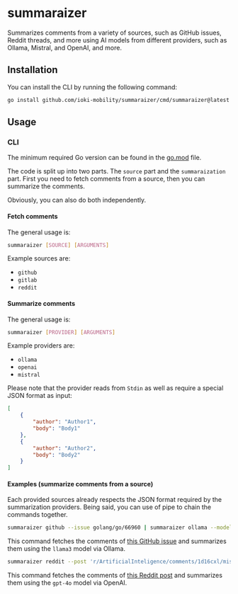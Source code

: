 # summaraizer

Summarizes comments from a variety of sources, such as GitHub issues, Reddit threads, and more 
using AI models from different providers, such as Ollama, Mistral, and OpenAI, and more.

## Installation

You can install the CLI by running the following command:
```bash
go install github.com/ioki-mobility/summaraizer/cmd/summaraizer@latest
```

## Usage

### CLI

The minimum required Go version can be found in the [go.mod](go.mod) file.

The code is split up into two parts.
The `source` part and the `summaraization` part.
First you need to fetch comments from a source, then you can summarize the comments.

Obviously, you can also do both independently.

#### Fetch comments

The general usage is:
```bash
summaraizer [SOURCE] [ARGUMENTS] 
```

Example sources are:
* `github`
* `gitlab`
* `reddit`

#### Summarize comments

The general usage is:
```bash
summaraizer [PROVIDER] [ARGUMENTS]
```

Example providers are:
* `ollama`
* `openai`
* `mistral`

Please note that the provider reads from `Stdin` as well as require a special JSON format as input:
```json
[
    {
        "author": "Author1",
        "body": "Body1"
    },
    {
        "author": "Author2",
        "body": "Body2"
    }
]
```

#### Examples (summarize comments from a source)

Each provided sources already respects the JSON format required by the summarization providers.
Being said, you can use of pipe to chain the commands together.

```bash
summaraizer github --issue golang/go/66960 | summaraizer ollama --model llama3
```

This command fetches the comments of [this GitHub issue](https://github.com/golang/go/issues/66960)
and summarizes them using the `llama3` model via Ollama.

```bash
summaraizer reddit --post 'r/ArtificialInteligence/comments/1d16cxl/miss_ai_worlds_first_beauty_contest_with_computer/' | summaraizer openai --model gpt-4o --token SUPER_SECRE_API_TOKEN
```

This command fetches the comments of [this Reddit post](https://www.reddit.com/r/ArtificialInteligence/comments/1d16cxl/miss_ai_worlds_first_beauty_contest_with_computer/)
and summarizes them using the `gpt-4o` model via OpenAI.
